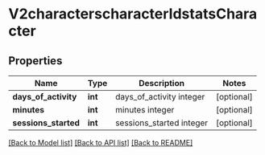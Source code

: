 # V2characterscharacterIdstatsCharacter

## Properties
Name | Type | Description | Notes
------------ | ------------- | ------------- | -------------
**days_of_activity** | **int** | days_of_activity integer | [optional] 
**minutes** | **int** | minutes integer | [optional] 
**sessions_started** | **int** | sessions_started integer | [optional] 

[[Back to Model list]](../README.md#documentation-for-models) [[Back to API list]](../README.md#documentation-for-api-endpoints) [[Back to README]](../README.md)


